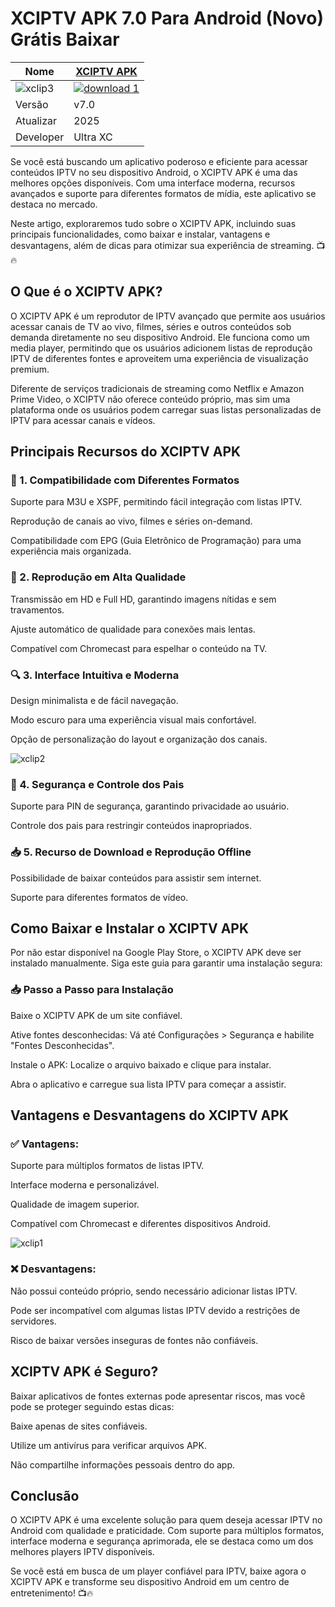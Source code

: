 # XCIPTV APK 7.0 Para Android (Novo) Grátis Baixar

| Nome | [XCIPTV APK](https://apksil.com/xciptv-player-apk/) |
|--------------|-------|
| ![xclip3](https://github.com/user-attachments/assets/20c792fc-3ede-41c9-8bf4-ef8fd40629a9) | <a href="https://apksil.com/xciptv-player-apk/">![download 1](https://github.com/user-attachments/assets/63059ddb-640f-4061-a534-b77f4c7a2039)</a> |
| Versão | v7.0|
| Atualizar | 2025 |
| Developer | Ultra XC |

Se você está buscando um aplicativo poderoso e eficiente para acessar conteúdos IPTV no seu dispositivo Android, o XCIPTV APK é uma das melhores opções disponíveis. Com uma interface moderna, recursos avançados e suporte para diferentes formatos de mídia, este aplicativo se destaca no mercado.

Neste artigo, exploraremos tudo sobre o XCIPTV APK, incluindo suas principais funcionalidades, como baixar e instalar, vantagens e desvantagens, além de dicas para otimizar sua experiência de streaming. 📺🔥

## O Que é o XCIPTV APK?

O XCIPTV APK é um reprodutor de IPTV avançado que permite aos usuários acessar canais de TV ao vivo, filmes, séries e outros conteúdos sob demanda diretamente no seu dispositivo Android. Ele funciona como um media player, permitindo que os usuários adicionem listas de reprodução IPTV de diferentes fontes e aproveitem uma experiência de visualização premium.

Diferente de serviços tradicionais de streaming como Netflix e Amazon Prime Video, o XCIPTV não oferece conteúdo próprio, mas sim uma plataforma onde os usuários podem carregar suas listas personalizadas de IPTV para acessar canais e vídeos.

## Principais Recursos do XCIPTV APK

### 📡 1. Compatibilidade com Diferentes Formatos

Suporte para M3U e XSPF, permitindo fácil integração com listas IPTV.

Reprodução de canais ao vivo, filmes e séries on-demand.

Compatibilidade com EPG (Guia Eletrônico de Programação) para uma experiência mais organizada.

### 🎥 2. Reprodução em Alta Qualidade

Transmissão em HD e Full HD, garantindo imagens nítidas e sem travamentos.

Ajuste automático de qualidade para conexões mais lentas.

Compatível com Chromecast para espelhar o conteúdo na TV.

### 🔍 3. Interface Intuitiva e Moderna

Design minimalista e de fácil navegação.

Modo escuro para uma experiência visual mais confortável.

Opção de personalização do layout e organização dos canais.

![xclip2](https://github.com/user-attachments/assets/035b7a5f-9074-4813-8225-1f91e6d43759)

### 🔐 4. Segurança e Controle dos Pais

Suporte para PIN de segurança, garantindo privacidade ao usuário.

Controle dos pais para restringir conteúdos inapropriados.

### 📥 5. Recurso de Download e Reprodução Offline

Possibilidade de baixar conteúdos para assistir sem internet.

Suporte para diferentes formatos de vídeo.

## Como Baixar e Instalar o XCIPTV APK

Por não estar disponível na Google Play Store, o XCIPTV APK deve ser instalado manualmente. Siga este guia para garantir uma instalação segura:

### 📥 Passo a Passo para Instalação

Baixe o XCIPTV APK de um site confiável.

Ative fontes desconhecidas: Vá até Configurações > Segurança e habilite "Fontes Desconhecidas".

Instale o APK: Localize o arquivo baixado e clique para instalar.

Abra o aplicativo e carregue sua lista IPTV para começar a assistir.

## Vantagens e Desvantagens do XCIPTV APK

### ✅ Vantagens:

Suporte para múltiplos formatos de listas IPTV.

Interface moderna e personalizável.

Qualidade de imagem superior.

Compatível com Chromecast e diferentes dispositivos Android.

![xclip1](https://github.com/user-attachments/assets/d0fa4f73-a28d-495b-80ed-85b2fb55615f)

### ❌ Desvantagens:

Não possui conteúdo próprio, sendo necessário adicionar listas IPTV.

Pode ser incompatível com algumas listas IPTV devido a restrições de servidores.

Risco de baixar versões inseguras de fontes não confiáveis.

## XCIPTV APK é Seguro?

Baixar aplicativos de fontes externas pode apresentar riscos, mas você pode se proteger seguindo estas dicas:

Baixe apenas de sites confiáveis.

Utilize um antivírus para verificar arquivos APK.

Não compartilhe informações pessoais dentro do app.

## Conclusão

O XCIPTV APK é uma excelente solução para quem deseja acessar IPTV no Android com qualidade e praticidade. Com suporte para múltiplos formatos, interface moderna e segurança aprimorada, ele se destaca como um dos melhores players IPTV disponíveis.

Se você está em busca de um player confiável para IPTV, baixe agora o XCIPTV APK e transforme seu dispositivo Android em um centro de entretenimento! 📺🔥

